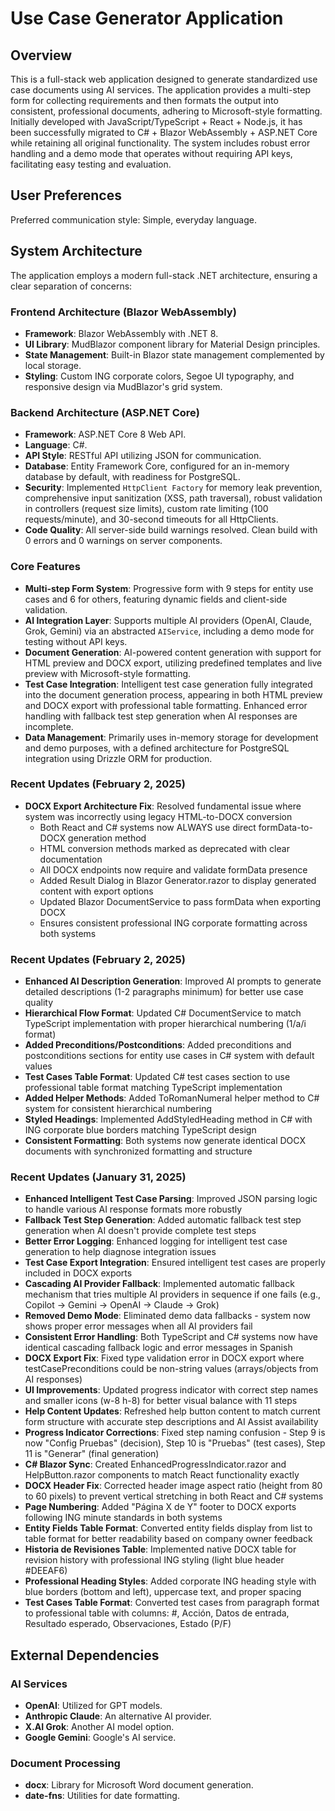 # Use Case Generator Application

## Overview

This is a full-stack web application designed to generate standardized use case documents using AI services. The application provides a multi-step form for collecting requirements and then formats the output into consistent, professional documents, adhering to Microsoft-style formatting. Initially developed with JavaScript/TypeScript + React + Node.js, it has been successfully migrated to C# + Blazor WebAssembly + ASP.NET Core while retaining all original functionality. The system includes robust error handling and a demo mode that operates without requiring API keys, facilitating easy testing and evaluation.

## User Preferences

Preferred communication style: Simple, everyday language.

## System Architecture

The application employs a modern full-stack .NET architecture, ensuring a clear separation of concerns:

### Frontend Architecture (Blazor WebAssembly)
- **Framework**: Blazor WebAssembly with .NET 8.
- **UI Library**: MudBlazor component library for Material Design principles.
- **State Management**: Built-in Blazor state management complemented by local storage.
- **Styling**: Custom ING corporate colors, Segoe UI typography, and responsive design via MudBlazor's grid system.

### Backend Architecture (ASP.NET Core)
- **Framework**: ASP.NET Core 8 Web API.
- **Language**: C#.
- **API Style**: RESTful API utilizing JSON for communication.
- **Database**: Entity Framework Core, configured for an in-memory database by default, with readiness for PostgreSQL.
- **Security**: Implemented `HttpClient Factory` for memory leak prevention, comprehensive input sanitization (XSS, path traversal), robust validation in controllers (request size limits), custom rate limiting (100 requests/minute), and 30-second timeouts for all HttpClients.
- **Code Quality**: All server-side build warnings resolved. Clean build with 0 errors and 0 warnings on server components.

### Core Features
- **Multi-step Form System**: Progressive form with 9 steps for entity use cases and 6 for others, featuring dynamic fields and client-side validation.
- **AI Integration Layer**: Supports multiple AI providers (OpenAI, Claude, Grok, Gemini) via an abstracted `AIService`, including a demo mode for testing without API keys.
- **Document Generation**: AI-powered content generation with support for HTML preview and DOCX export, utilizing predefined templates and live preview with Microsoft-style formatting.
- **Test Case Integration**: Intelligent test case generation fully integrated into the document generation process, appearing in both HTML preview and DOCX export with professional table formatting. Enhanced error handling with fallback test step generation when AI responses are incomplete.
- **Data Management**: Primarily uses in-memory storage for development and demo purposes, with a defined architecture for PostgreSQL integration using Drizzle ORM for production.

### Recent Updates (February 2, 2025)
- **DOCX Export Architecture Fix**: Resolved fundamental issue where system was incorrectly using legacy HTML-to-DOCX conversion
  - Both React and C# systems now ALWAYS use direct formData-to-DOCX generation method
  - HTML conversion methods marked as deprecated with clear documentation
  - All DOCX endpoints now require and validate formData presence
  - Added Result Dialog in Blazor Generator.razor to display generated content with export options
  - Updated Blazor DocumentService to pass formData when exporting DOCX
  - Ensures consistent professional ING corporate formatting across both systems

### Recent Updates (February 2, 2025)
- **Enhanced AI Description Generation**: Improved AI prompts to generate detailed descriptions (1-2 paragraphs minimum) for better use case quality
- **Hierarchical Flow Format**: Updated C# DocumentService to match TypeScript implementation with proper hierarchical numbering (1/a/i format)
- **Added Preconditions/Postconditions**: Added preconditions and postconditions sections for entity use cases in C# system with default values
- **Test Cases Table Format**: Updated C# test cases section to use professional table format matching TypeScript implementation
- **Added Helper Methods**: Added ToRomanNumeral helper method to C# system for consistent hierarchical numbering
- **Styled Headings**: Implemented AddStyledHeading method in C# with ING corporate blue borders matching TypeScript design
- **Consistent Formatting**: Both systems now generate identical DOCX documents with synchronized formatting and structure

### Recent Updates (January 31, 2025)
- **Enhanced Intelligent Test Case Parsing**: Improved JSON parsing logic to handle various AI response formats more robustly
- **Fallback Test Step Generation**: Added automatic fallback test step generation when AI doesn't provide complete test steps
- **Better Error Logging**: Enhanced logging for intelligent test case generation to help diagnose integration issues
- **Test Case Export Integration**: Ensured intelligent test cases are properly included in DOCX exports
- **Cascading AI Provider Fallback**: Implemented automatic fallback mechanism that tries multiple AI providers in sequence if one fails (e.g., Copilot → Gemini → OpenAI → Claude → Grok)
- **Removed Demo Mode**: Eliminated demo data fallbacks - system now shows proper error messages when all AI providers fail
- **Consistent Error Handling**: Both TypeScript and C# systems now have identical cascading fallback logic and error messages in Spanish
- **DOCX Export Fix**: Fixed type validation error in DOCX export where testCasePreconditions could be non-string values (arrays/objects from AI responses)
- **UI Improvements**: Updated progress indicator with correct step names and smaller icons (w-8 h-8) for better visual balance with 11 steps
- **Help Content Updates**: Refreshed help button content to match current form structure with accurate step descriptions and AI Assist availability
- **Progress Indicator Corrections**: Fixed step naming confusion - Step 9 is now "Config Pruebas" (decision), Step 10 is "Pruebas" (test cases), Step 11 is "Generar" (final generation)
- **C# Blazor Sync**: Created EnhancedProgressIndicator.razor and HelpButton.razor components to match React functionality exactly
- **DOCX Header Fix**: Corrected header image aspect ratio (height from 80 to 60 pixels) to prevent vertical stretching in both React and C# systems
- **Page Numbering**: Added "Página X de Y" footer to DOCX exports following ING minute standards in both systems
- **Entity Fields Table Format**: Converted entity fields display from list to table format for better readability based on company owner feedback
- **Historia de Revisiones Table**: Implemented native DOCX table for revision history with professional ING styling (light blue header #DEEAF6)
- **Professional Heading Styles**: Added corporate ING heading style with blue borders (bottom and left), uppercase text, and proper spacing
- **Test Cases Table Format**: Converted test cases from paragraph format to professional table with columns: #, Acción, Datos de entrada, Resultado esperado, Observaciones, Estado (P/F)

## External Dependencies

### AI Services
- **OpenAI**: Utilized for GPT models.
- **Anthropic Claude**: An alternative AI provider.
- **X.AI Grok**: Another AI model option.
- **Google Gemini**: Google's AI service.

### Document Processing
- **docx**: Library for Microsoft Word document generation.
- **date-fns**: Utilities for date formatting.